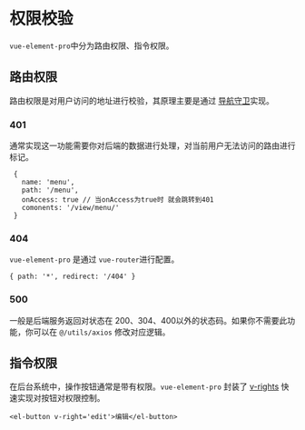 # 权限校验
`vue-element-pro`中分为路由权限、指令权限。

## 路由权限
路由权限是对用户访问的地址进行校验，其原理主要是通过 [导航守卫](https://v3.router.vuejs.org/zh/guide/advanced/navigation-guards.html)实现。

### 401
通常实现这一功能需要你对后端的数据进行处理，对当前用户无法访问的路由进行标记。
```javascript:no-line-numbers
 {
   name: 'menu',
   path: '/menu',
   onAccess: true // 当onAccess为true时 就会跳转到401
   comonents: '/view/menu/'
 }
```

### 404
`vue-element-pro` 是通过 `vue-router`进行配置。
```javascript:no-line-numbers
{ path: '*', redirect: '/404' }
```

### 500
一般是后端服务返回对状态在 200、304、400以外的状态码。如果你不需要此功能，你可以在 `@/utils/axios` 修改对应逻辑。

## 指令权限
在后台系统中，操作按钮通常是带有权限。`vue-element-pro` 封装了 [v-rights]() 快速实现对按钮对权限控制。

```javascript:no-line-numbers
<el-button v-right='edit'>编辑</el-button>
```


